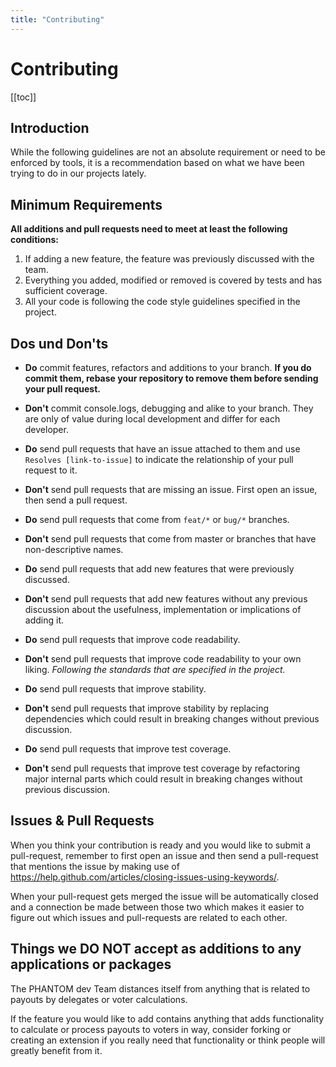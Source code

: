 ```yaml
---
title: "Contributing"
---
```


# Contributing

[[toc]]

## Introduction

While the following guidelines are not an absolute requirement or need to be enforced by tools, it is a recommendation based on what we have been trying to do in our projects lately.

## Minimum Requirements

**All additions and pull requests need to meet at least the following conditions:**

1. If adding a new feature, the feature was previously discussed with the team.
2. Everything you added, modified or removed is covered by tests and has sufficient coverage.
3. All your code is following the code style guidelines specified in the project.

## Dos und Don'ts

- **Do** commit features, refactors and additions to your branch. **If you do commit them, rebase your repository to remove them before sending your pull request.**

- **Don't** commit console.logs, debugging and alike to your branch. They are only of value during local development and differ for each developer.

- **Do** send pull requests that have an issue attached to them and use `Resolves [link-to-issue]` to indicate the relationship of your pull request to it.

- **Don't** send pull requests that are missing an issue. First open an issue, then send a pull request.

- **Do** send pull requests that come from `feat/*` or `bug/*` branches.

- **Don't** send pull requests that come from master or branches that have non-descriptive names.

- **Do** send pull requests that add new features that were previously discussed.

- **Don't** send pull requests that add new features without any previous discussion about the usefulness, implementation or implications of adding it.

- **Do** send pull requests that improve code readability.

- **Don't** send pull requests that improve code readability to your own liking. _Following the standards that are specified in the project._

- **Do** send pull requests that improve stability.

- **Don't** send pull requests that improve stability by replacing dependencies which could result in breaking changes without previous discussion.

- **Do** send pull requests that improve test coverage.

- **Don't** send pull requests that improve test coverage by refactoring major internal parts which could result in breaking changes without previous discussion.

## Issues & Pull Requests

When you think your contribution is ready and you would like to submit a pull-request, remember to first open an issue and then send a pull-request that mentions the issue by making use of https://help.github.com/articles/closing-issues-using-keywords/.

When your pull-request gets merged the issue will be automatically closed and a connection be made between those two which makes it easier to figure out which issues and pull-requests are related to each other.

## Things we DO NOT accept as additions to any applications or packages

The PHANTOM dev Team distances itself from anything that is related to payouts by delegates or voter calculations.

If the feature you would like to add contains anything that adds functionality to calculate or process payouts to voters in way, consider forking or creating an extension if you really need that functionality or think people will greatly benefit from it.
